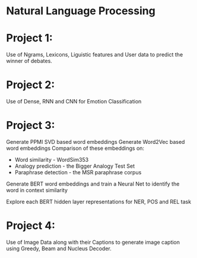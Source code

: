 # Natural Language Processing

# Project 1:
  Use of Ngrams, Lexicons, Liguistic features and User data
  to predict the winner of debates.
  
# Project 2:
  Use of Dense, RNN and CNN for Emotion Classification

# Project 3:
  Generate PPMI SVD based word embeddings
  Generate Word2Vec based word embeddings
  Comparison of these embeddings on:
  * Word similarity - WordSim353
  * Analogy prediction - the Bigger Analogy Test Set
  * Paraphrase detection - the MSR paraphrase corpus
  
  Generate BERT word embeddings and train a Neural Net 
  to identify the word in context similarity
  
  Explore each BERT hidden layer representations for 
  NER, POS and REL task

# Project 4:
  Use of Image Data along with their Captions to generate
  image caption using Greedy, Beam and Nucleus Decoder.
